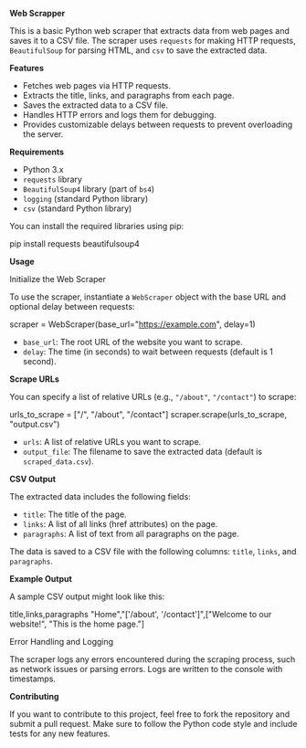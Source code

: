 **Web Scrapper**

This is a basic Python web scraper that extracts data from web pages and saves it to a CSV file. The scraper uses `requests` for making HTTP requests, `BeautifulSoup` for parsing HTML, and `csv` to save the extracted data.

**Features**

- Fetches web pages via HTTP requests.
- Extracts the title, links, and paragraphs from each page.
- Saves the extracted data to a CSV file.
- Handles HTTP errors and logs them for debugging.
- Provides customizable delays between requests to prevent overloading the server.

**Requirements**

- Python 3.x
- `requests` library
- `BeautifulSoup4` library (part of `bs4`)
- `logging` (standard Python library)
- `csv` (standard Python library)

You can install the required libraries using pip:

pip install requests beautifulsoup4

**Usage**

Initialize the Web Scraper

To use the scraper, instantiate a `WebScraper` object with the base URL and optional delay between requests:

scraper = WebScraper(base_url="https://example.com", delay=1)

- `base_url`: The root URL of the website you want to scrape.
- `delay`: The time (in seconds) to wait between requests (default is 1 second).

**Scrape URLs**

You can specify a list of relative URLs (e.g., `"/about"`, `"/contact"`) to scrape:

urls_to_scrape = ["/", "/about", "/contact"]
scraper.scrape(urls_to_scrape, "output.csv")

- `urls`: A list of relative URLs you want to scrape.
- `output_file`: The filename to save the extracted data (default is `scraped_data.csv`).

**CSV Output**

The extracted data includes the following fields:

- `title`: The title of the page.
- `links`: A list of all links (href attributes) on the page.
- `paragraphs`: A list of text from all paragraphs on the page.

The data is saved to a CSV file with the following columns: `title`, `links`, and `paragraphs`.

**Example Output**

A sample CSV output might look like this:

title,links,paragraphs
"Home","['/about', '/contact']",["Welcome to our website!", "This is the home page."]

Error Handling and Logging

The scraper logs any errors encountered during the scraping process, such as network issues or parsing errors. Logs are written to the console with timestamps.

**Contributing**

If you want to contribute to this project, feel free to fork the repository and submit a pull request. Make sure to follow the Python code style and include tests for any new features.

